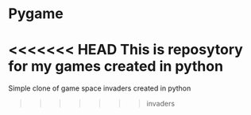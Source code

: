 # Pygame

<<<<<<< HEAD
This is reposytory for my games created in python
=======
Simple clone of game space invaders created in python
>>>>>>> invaders
